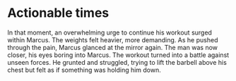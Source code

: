 # Actionable times
In that moment, an overwhelming urge to continue his workout surged within Marcus. The weights felt heavier, more demanding. As he pushed through the pain, Marcus glanced at the mirror again. The man was now closer, his eyes boring into Marcus. The workout turned into a battle against unseen forces. He grunted and struggled, trying to lift the barbell above his chest but felt as if something was holding him down. 

